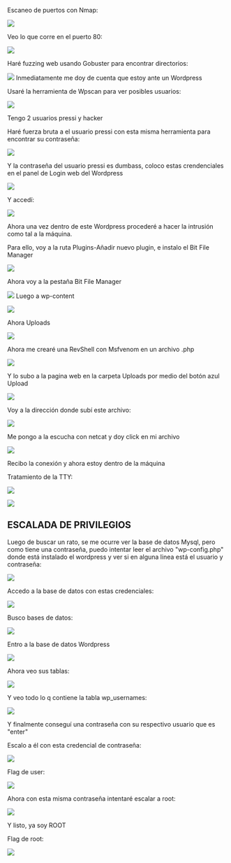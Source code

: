 Escaneo de puertos con Nmap:

![](../../../Images/Pasted%20image%2020240829095038.png)

Veo lo que corre en el puerto 80:

![](../../../Images/Pasted%20image%2020240829095407.png)

Haré fuzzing web usando Gobuster para encontrar directorios:

![](../../../Images/Pasted%20image%2020240829095501.png)
Inmediatamente me doy de cuenta que estoy ante un Wordpress

Usaré la herramienta de Wpscan para ver posibles usuarios:

![](../../../Images/Pasted%20image%2020240829095623.png)

Tengo 2 usuarios pressi y hacker

Haré fuerza bruta a el usuario pressi con esta misma herramienta para encontrar su contraseña:

![](../../../Images/Pasted%20image%2020240829095842.png)

Y la contraseña del usuario pressi es dumbass, coloco estas crendenciales en el panel de Login web del Wordpress

![](../../../Images/Pasted%20image%2020240829095808.png)

Y accedí:

![](../../../Images/Pasted%20image%2020240829095904.png)

Ahora una vez dentro de este Wordpress procederé a hacer la intrusión como tal a la máquina.

Para ello, voy a la ruta Plugins-Añadir nuevo plugin, e instalo el Bit File Manager

![](../../../Images/Pasted%20image%2020240829101111.png)

Ahora voy a la pestaña Bit File Manager

![](../../../Images/Pasted%20image%2020240829101217.png)
Luego a wp-content

![](../../../Images/Pasted%20image%2020240829101241.png)

Ahora Uploads

![](../../../Images/Pasted%20image%2020240829101258.png)

Ahora me crearé una RevShell con Msfvenom en un archivo .php

![](../../../Images/Pasted%20image%2020240829101318.png)

Y lo subo a la pagina web en la carpeta Uploads por medio del botón azul Upload

![](../../../Images/Pasted%20image%2020240829101353.png)

Voy a la dirección donde subí este archivo:

![](../../../Images/Pasted%20image%2020240829101429.png)

Me pongo a la escucha con netcat y doy click en mi archivo

![](../../../Images/Pasted%20image%2020240829101448.png)

Recibo la conexión y ahora estoy dentro de la máquina

Tratamiento de la TTY:

![](../../../Images/Pasted%20image%2020240829101653.png)

![](../../../Images/Pasted%20image%2020240829101720.png)

## ESCALADA DE PRIVILEGIOS

Luego de buscar un rato, se me ocurre ver la base de datos Mysql, pero como tiene una contraseña, puedo intentar leer el archivo "wp-config.php" donde está instalado el wordpress y ver si en alguna linea  está el usuario y contraseña:

![](../../../Images/Pasted%20image%2020240901152517.png)

Accedo a la base de datos con estas credenciales:

![](../../../Images/Pasted%20image%2020240901153143.png)

Busco bases de datos:

![](../../../Images/Pasted%20image%2020240901153201.png)

Entro a la base de datos Wordpress

![](../../../Images/Pasted%20image%2020240901153328.png)

Ahora veo sus tablas:

![](../../../Images/Pasted%20image%2020240901153340.png)

Y veo todo lo q contiene la tabla wp_usernames:

![](../../../Images/Pasted%20image%2020240901153506.png)

Y finalmente conseguí una contraseña con su respectivo usuario que es "enter"

Escalo a él con esta credencial de contraseña:

![](../../../Images/Pasted%20image%2020240901153556.png)

Flag de user:

![](../../../Images/Pasted%20image%2020240901153612.png)

Ahora con esta misma contraseña intentaré escalar a root:

![](../../../Images/Pasted%20image%2020240901153648.png)

Y listo, ya soy ROOT

Flag de root:

![](../../../Images/Pasted%20image%2020240901153715.png)
